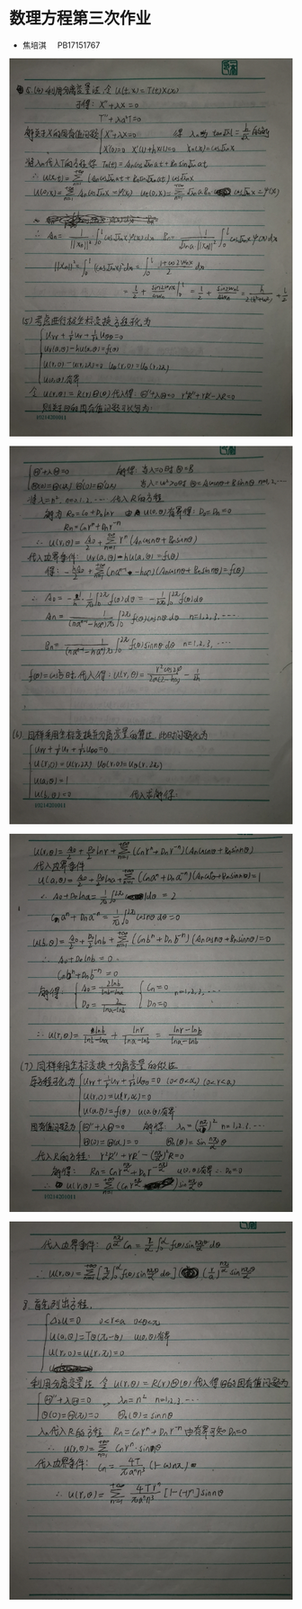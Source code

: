 # 数理方程第三次作业

+ 焦培淇 &nbsp; &nbsp; PB17151767

![图片1](./images/1.jpg)

![图片2](./images/2.jpg)

![图片3](./images/3.jpg)

![图片4](./images/4.jpg)